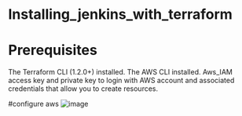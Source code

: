# Installing_jenkins_with_terraform
# Prerequisites

The Terraform CLI (1.2.0+) installed.
The AWS CLI installed.
Aws_IAM access key and private key to login with 
AWS account and associated credentials that allow you to create resources.

#configure aws
![image](https://github.com/pavan731/installing_jenkins_with_terraform/assets/68803406/45e4c64a-304f-483a-9895-8a0be9ae2e9b)

